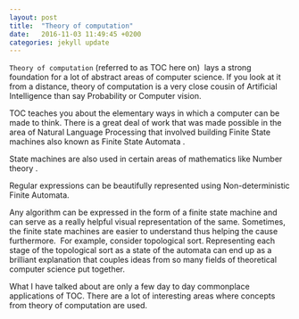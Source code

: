 ```yaml
---
layout: post
title:  "Theory of computation"
date:   2016-11-03 11:49:45 +0200
categories: jekyll update
---
```

`Theory of computation` (referred to as TOC here on)  lays a strong foundation for a lot of abstract areas of computer science. If you look at it from a distance, theory of computation is a very close cousin of Artificial Intelligence than say Probability or Computer vision. 

TOC teaches you about the elementary ways in which a computer can be made to think. There is a great deal of work that was made possible in the area of Natural Language Processing that involved building Finite State machines also known as Finite State Automata .

State machines are also used in certain areas of mathematics like Number theory .

Regular expressions can be beautifully represented using Non-deterministic Finite Automata. 

Any algorithm can be expressed in the form of a finite state machine and can serve as a really helpful visual representation of the same. Sometimes, the finite state machines are easier to understand thus helping the cause furthermore. 
For example, consider topological sort. Representing each stage of the topological sort as a state of the automata can end up as a brilliant explanation that couples ideas from so many fields of theoretical computer science put together.

What I have talked about are only a few day to day commonplace applications of TOC. There are a lot of interesting areas where concepts from theory of computation are used.

[jekyll-docs]: http://jekyllrb.com/docs/home
[jekyll-gh]:   https://github.com/jekyll/jekyll
[jekyll-talk]: https://talk.jekyllrb.com/
